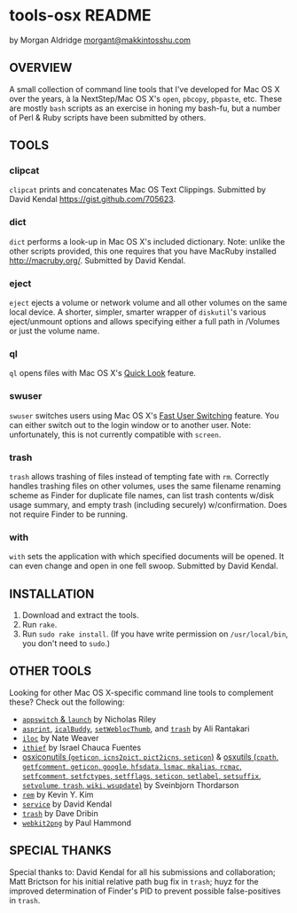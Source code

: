 tools-osx README
================

by Morgan Aldridge <morgant@makkintosshu.com>

OVERVIEW
--------

A small collection of command line tools that I've developed for Mac OS X over the years, à la NextStep/Mac OS X's `open`, `pbcopy`, `pbpaste`, etc. These are mostly `bash` scripts as an exercise in honing my bash-fu, but a number of Perl & Ruby scripts have been submitted by others.

TOOLS
-----

### clipcat

`clipcat` prints and concatenates Mac OS Text Clippings. Submitted by David Kendal <https://gist.github.com/705623>.

### dict

`dict` performs a look-up in Mac OS X's included dictionary. Note: unlike the other scripts provided, this one requires that you have MacRuby installed <http://macruby.org/>. Submitted by David Kendal.

### eject

`eject` ejects a volume or network volume and all other volumes on the same local device. A shorter, simpler, smarter wrapper of `diskutil`'s various eject/unmount options and allows specifying either a full path in /Volumes or just the volume name.

### ql

`ql` opens files with Mac OS X's [Quick Look](http://www.apple.com/findouthow/mac/#quicklook) feature.

### swuser

`swuser` switches users using Mac OS X's [Fast User Switching](http://docs.info.apple.com/article.html?path=Mac/10.6/en/8672.html) feature. You can either switch out to the login window or to another user. Note: unfortunately, this is not currently compatible with `screen`.

### trash

`trash` allows trashing of files instead of tempting fate with `rm`. Correctly handles trashing files on other volumes, uses the same filename renaming scheme as Finder for duplicate file names, can list trash contents w/disk usage summary, and empty trash (including securely) w/confirmation. Does not require Finder to be running.

### with

`with` sets the application with which specified documents will be opened. It can even change and open in one fell swoop. Submitted by David Kendal.

INSTALLATION
------------

1. Download and extract the tools.
2. Run `rake`.
3. Run `sudo rake install`. (If you have write permission on `/usr/local/bin`, you don't need to `sudo`.)

OTHER TOOLS
-----------

Looking for other Mac OS X-specific command line tools to complement these? Check out the following:

* [`appswitch` & `launch`](http://sabi.net/nriley/software/) by Nicholas Riley
* [`asprint`](http://hasseg.org/asprint/), [`icalBuddy`](http://hasseg.org/icalBuddy/), [`setWeblocThumb`](http://hasseg.org/setWeblocThumb/), and [`trash`](http://hasseg.org/trash/) by Ali Rantakari
* [`iloc`](http://derailer.org/iloc/) by Nate Weaver
* [`ithief`](http://cachivaches.chauca.net/ithief/) by Israel Chauca Fuentes
* [osxiconutils (`geticon`, `icns2pict`, `pict2icns`, `seticon`)](http://sveinbjorn.org/osxiconutils) & [osxutils (`cpath`, `getfcomment`, `geticon`, `google`, `hfsdata`, `lsmac`, `mkalias`, `rcmac`, `setfcomment`, `setfctypes`, `setfflags`, `seticon`, `setlabel`, `setsuffix`, `setvolume`, `trash`, `wiki`, `wsupdate`)](http://sveinbjorn.org/osxutils) by Sveinbjorn Thordarson
* [`rem`](https://github.com/kykim/rem) by Kevin Y. Kim
* [`service`](https://github.com/dpkendal/service) by David Kendal
* [`trash`](http://www.dribin.org/dave/osx-trash/) by Dave Dribin
* [`webkit2png`](http://www.paulhammond.org/webkit2png/) by Paul Hammond

SPECIAL THANKS
--------------

Special thanks to: David Kendal for all his submissions and collaboration; Matt Brictson for his initial relative path bug fix in `trash`; huyz for the improved determination of Finder's PID to prevent possible false-positives in `trash`.
